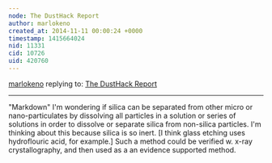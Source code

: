 ```yaml
---
node: The DustHack Report
author: marlokeno
created_at: 2014-11-11 00:00:24 +0000
timestamp: 1415664024
nid: 11331
cid: 10726
uid: 420760
---
```




[marlokeno](../profile/marlokeno) replying to: [The DustHack Report](../notes/stevie/11-10-2014/the-dusthack-report)

----
"Markdown"
I'm wondering if silica can be separated from other micro or nano-particulates by dissolving all particles in a solution or series of solutions in order to dissolve or separate silica from non-silica particles.
I'm thinking about this because silica is so inert. [I think glass etching uses hydroflouric acid, for example.]
Such a method could be verified w. x-ray crystallography, and then used as a an evidence supported method.